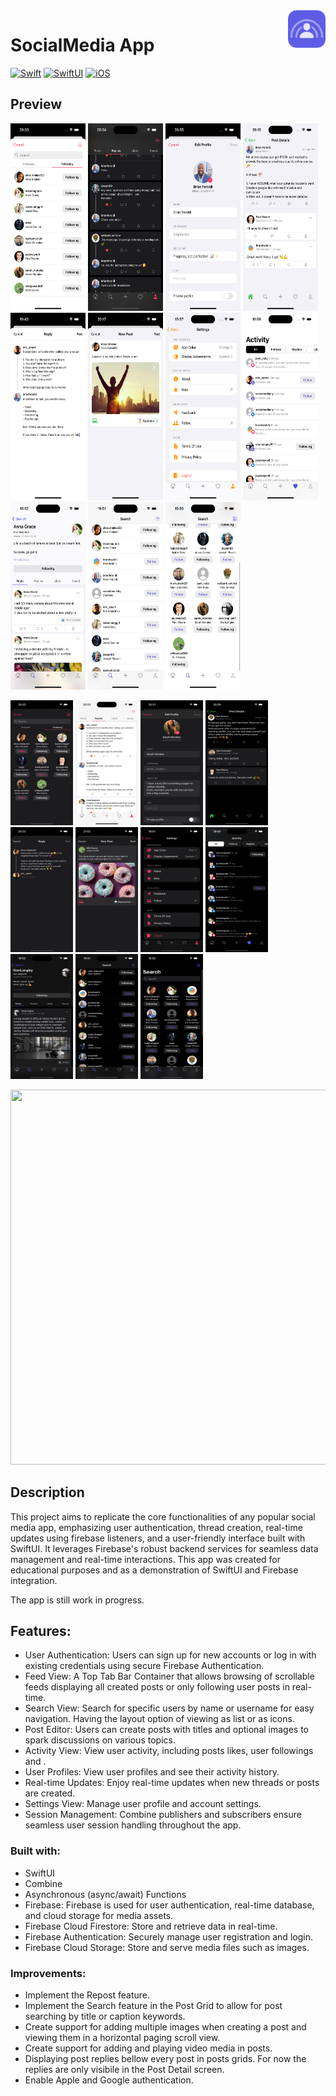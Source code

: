 <!-- HEADER -->
<img src="./Preview/AppIcon.png" width="60" align="right"/>
<h1> SocialMedia App </h1>

[![Swift](https://img.shields.io/badge/Swift-5.0-orange.svg?longCache=true&style=flat&logo=swift)][Swift]
[![SwiftUI](https://img.shields.io/badge/SwiftUI-5.0-blue.svg?longCache=true&style=flat&logo=swift&logoColor=blue)][SwiftUI]
[![iOS](https://img.shields.io/badge/iOS-17.0+-lightgrey.svg?longCache=true&?style=flat&logo=apple)][iOS]




<!-- BODY -->

## Preview

<p align="left">
	<img src="./Preview/ProfileScreen_Followers_Screenshot.png" width="120" height="300"/>
	<img src="./Preview/ProfileScreen_Replies_Screenshot.png" width="120" height="300"/>
	<img src="./Preview/ProfileScreen_EditProfile_Screenshot.png" width="120" height="300"/>
	<img src="./Preview/PostDetails_Replies_Screenshot.png" width="120" height="300"/>
	<img src="./Preview/ReplyPost_Screenshot.png" width="120" height="300"/>
	<img src="./Preview/NewPost_Screenshot.png" width="120" height="300"/>
	<img src="./Preview/Settings_Screen_Screenshot.png" width="120" height="300"/>
	<img src="./Preview/Activity_Screen_Screenshot.png" width="120" height="300"/>
	<img src="./Preview/Profile_Screen_Screenshot.png" width="120" height="300"/>
	<img src="./Preview/Search_Screen_List_View_Screenshot.png" width="120" height="300"/>
	<img src="./Preview/Search_Screen_Icons_View_Screenshot.png" width="120" height="300"/>
</p>

<p align="left">
	<img src="./Preview/ProfileScreen_Followers_Screenshot_Darkmode.png" width="100" height="200"/>
	<img src="./Preview/ProfileScreen_Replies_Screenshot_Darkmode.png" width="100" height="200"/>
	<img src="./Preview/ProfileScreen_EditProfile_Screenshot_Darkmode.png" width="100" height="200"/>
	<img src="./Preview/PostDetails_Replies_Screenshot_Darkmode.png" width="100" height="200"/>
	<img src="./Preview/ReplyPost_Screenshot_Darkmode.png" width="100" height="200"/>
	<img src="./Preview/NewPost_Screenshot_Darkmode.png" width="100" height="200"/>
	<img src="./Preview/Settings_Screen_Screenshot_Darkmode.png" width="100" height="200"/>
	<img src="./Preview/Activity_Screen_Screenshot_Darkmode.png" width="100" height="200"/>
	<img src="./Preview/Profile_Screen_Screenshot_Darkmode.png" width="100" height="200"/>
	<img src="./Preview/Search_Screen_List_View_Screenshot_Darkmode.png" width="100" height="200"/>
	<img src="./Preview/Search_Screen_Icons_View_Screenshot_Darkmode.png" width="100" height="200"/>
</p>

<p align="left">
	<img src="./Preview/ipad-preview.gif" width= "520" height="600"/>
</p>


## Description
This project aims to replicate the core functionalities of any popular social media app, emphasizing user authentication, thread creation, real-time updates using firebase listeners, and a user-friendly interface built with SwiftUI. It leverages Firebase's robust backend services for seamless data management and real-time interactions.
This app was created for educational purposes and as a demonstration of SwiftUI and Firebase integration.

The app is still work in progress.

## Features:

* User Authentication: Users can sign up for new accounts or log in with existing credentials using secure Firebase Authentication.
* Feed View: A Top Tab Bar Container that allows browsing of scrollable feeds displaying all created posts or only following user posts in real-time.
* Search View: Search for specific users by name or username for easy navigation. Having the layout option of viewing as list or as icons. 
* Post Editor: Users can create posts with titles and optional images to spark discussions on various topics. 
* Activity View: View user activity, including posts likes, user followings and .
* User Profiles: View user profiles and see their activity history.
* Real-time Updates: Enjoy real-time updates when new threads or posts are created.
* Settings View: Manage user profile and account settings.
* Session Management: Combine publishers and subscribers ensure seamless user session handling throughout the app.

### Built with:
- SwiftUI
- Combine
- Asynchronous (async/await) Functions
- Firebase: Firebase is used for user authentication, real-time database, and cloud storage for media assets.
- Firebase Cloud Firestore: Store and retrieve data in real-time.
- Firebase Authentication: Securely manage user registration and login.
- Firebase Cloud Storage: Store and serve media files such as images.

### Improvements: 

- Implement the Repost feature.
- Implement the Search feature in the Post Grid to allow for post searching by title or caption keywords.
- Create support for adding multiple images when creating a post and viewing them in a horizontal paging scroll view. 
- Create support for adding and playing video media in posts.
- Displaying post replies bellow every post in posts grids. For now the replies are only visibile in the Post Detail screen.
- Enable Apple and Google authentication.

<!-- FOOTER -->
<!-- Permanent links -->
[Swift]: https://www.swift.org
[SwiftUI]: https://developer.apple.com/documentation/swiftui/
[iOS]: https://developer.apple.com/ios/

